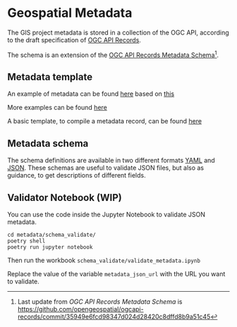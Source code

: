 # Geospatial Metadata

The GIS project metadata is stored in a collection of the OGC API, according to the draft specification of [OGC API Records](https://github.com/opengeospatial/ogcapi-records).

The schema is an extension of the [OGC API Records Metadata Schema](https://github.com/opengeospatial/ogcapi-records/blob/master/core/openapi/schemas/recordGeoJSON.yaml)[^1].

[^1]: Last update from _OGC API Records Metadata Schema_ is https://github.com/opengeospatial/ogcapi-records/commit/35949e6fcd98347d024d28420c8dffd8b9a51c45

## Metadata template

An example of metadata can be found [here](https://github.com/emotional-cities/EC-Data-formats/blob/main/metadata/metadata_example.json) based on [this](https://github.com/opengeospatial/ogcapi-records/blob/5e9c1e20ba1ff1739aa9161a59d1729216750e1f/core/examples/json/record.json)

More examples can be found [here](https://emotional.byteroad.net/collections/ec_catalog/items)

A basic template, to compile a metadata record, can be found [here](https://github.com/emotional-cities/EC-Data-formats/blob/main/metadata/metadata_template.json)

## Metadata schema

The schema definitions are available in two different formats [YAML](https://github.com/emotional-cities/EC-Data-formats/tree/main/metadata/yaml_schemas) and [JSON](https://github.com/emotional-cities/EC-Data-formats/tree/main/metadata/json_schemas). These schemas are useful to validate JSON files, but also as guidance, to get descriptions of different fields.

## Validator Notebook (WIP)

You can use the code inside the Jupyter Notebook to validate JSON metadata.

```
cd metadata/schema_validate/
poetry shell
poetry run jupyter notebook
```
Then run the workbook `schema_validate/validate_metadata.ipynb`

Replace the value of the variable `metadata_json_url` with the URL you want to validate.
